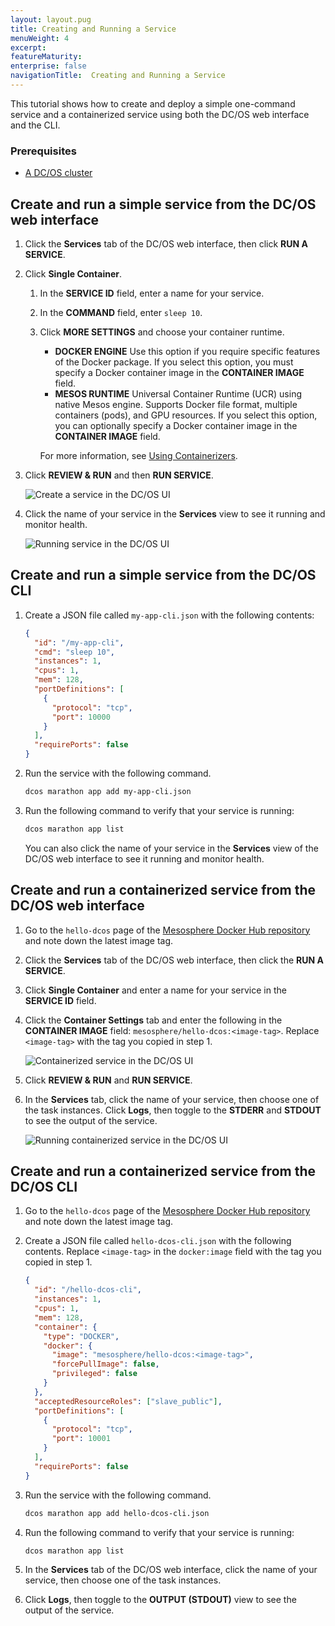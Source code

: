 ```yaml
---
layout: layout.pug
title: Creating and Running a Service
menuWeight: 4
excerpt:
featureMaturity:
enterprise: false
navigationTitle:  Creating and Running a Service
---
```


<!-- This source repo for this topic is https://github.com/dcos/dcos-docs -->


This tutorial shows how to create and deploy a simple one-command service and a containerized service using both the DC/OS web interface and the CLI.

### Prerequisites
- [A DC/OS cluster](/docs/1.10/installing/oss/)

## Create and run a simple service from the DC/OS web interface

1. Click the **Services** tab of the DC/OS web interface, then click **RUN A SERVICE**.
1. Click **Single Container**.
    
   1. In the **SERVICE ID** field, enter a name for your service. 
   1. In the **COMMAND** field, enter `sleep 10`.
   1. Click **MORE SETTINGS** and choose your container runtime.
      
      -  **DOCKER ENGINE** Use this option if you require specific features of the Docker package. If you select this option, you must specify a Docker container image in the **CONTAINER IMAGE** field.
      -  **MESOS RUNTIME**  Universal Container Runtime (UCR) using native Mesos engine. Supports Docker file format, multiple containers (pods), and GPU resources. If you select this option, you can optionally specify a Docker container image in the **CONTAINER IMAGE** field.
      
      For more information, see [Using Containerizers](/docs/1.10/deploying-services/containerizers/).
      
1. Click **REVIEW & RUN** and then **RUN SERVICE**.

    ![Create a service in the DC/OS UI](/docs/1.10/img/deploy-svs-ui.png)

1. Click the name of your service in the **Services** view to see it running and monitor health.

    ![Running service in the DC/OS UI](/docs/1.10/img/svc-running-ui.png)

## Create and run a simple service from the DC/OS CLI

1.  Create a JSON file called `my-app-cli.json` with the following contents:

    ```json
    {
      "id": "/my-app-cli",
      "cmd": "sleep 10",
      "instances": 1,
      "cpus": 1,
      "mem": 128,
      "portDefinitions": [
        {
          "protocol": "tcp",
          "port": 10000
        }
      ],
      "requirePorts": false
    }
    ```

1.  Run the service with the following command.

    ```bash
    dcos marathon app add my-app-cli.json
    ```

1.  Run the following command to verify that your service is running:
    
    ```bash
    dcos marathon app list
    ```
    
    You can also click the name of your service in the **Services** view of the DC/OS web interface to see it running and monitor health.

## Create and run a containerized service from the DC/OS web interface

1.  Go to the `hello-dcos` page of the [Mesosphere Docker Hub repository](https://hub.docker.com/r/mesosphere/hello-dcos/tags/) and note down the latest image tag.
1.  Click the **Services** tab of the DC/OS web interface, then click the **RUN A SERVICE**.
1.  Click **Single Container** and enter a name for your service in the **SERVICE ID** field.
1.  Click the **Container Settings** tab and enter the following in the **CONTAINER IMAGE** field: `mesosphere/hello-dcos:<image-tag>`. Replace `<image-tag>` with the tag you copied in step 1.

    ![Containerized service in the DC/OS UI](/docs/1.10/img/deploy-container-ui.png)

1.  Click **REVIEW & RUN** and **RUN SERVICE**.
1.  In the **Services** tab, click the name of your service, then choose one of the task instances. Click **Logs**, then toggle to the **STDERR** and **STDOUT** to see the output of the service.

    ![Running containerized service in the DC/OS UI](/docs/1.10/img/container-running-ui.png)

## Create and run a containerized service from the DC/OS CLI

1.  Go to the `hello-dcos` page of the [Mesosphere Docker Hub repository](https://hub.docker.com/r/mesosphere/hello-dcos/tags/) and note down the latest image tag.
1.  Create a JSON file called `hello-dcos-cli.json` with the following contents. Replace `<image-tag>` in the `docker:image` field with the tag you copied in step 1.
    
    ```json
    {
      "id": "/hello-dcos-cli",
      "instances": 1,
      "cpus": 1,
      "mem": 128,
      "container": {
        "type": "DOCKER",
        "docker": {
          "image": "mesosphere/hello-dcos:<image-tag>",
          "forcePullImage": false,
          "privileged": false
        }
      },
      "acceptedResourceRoles": ["slave_public"],
      "portDefinitions": [
        {
          "protocol": "tcp",
          "port": 10001
        }
      ],
      "requirePorts": false
    }
    ```
    
1.  Run the service with the following command.
    
    ```bash
    dcos marathon app add hello-dcos-cli.json
    ```

1.  Run the following command to verify that your service is running:
    
    ```bash
    dcos marathon app list
    ```

1. In the **Services** tab of the DC/OS web interface, click the name of your service, then choose one of the task instances. 
1. Click **Logs**, then toggle to the **OUTPUT (STDOUT)** view to see the output of the service.
